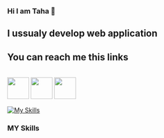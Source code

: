 ### Hi I am Taha 👋


## I ussualy develop web application

## You can reach me this links 
<br>
<div>
<img src="https://upload.wikimedia.org/wikipedia/commons/thumb/e/e9/Linkedin_icon.svg/2048px-Linkedin_icon.svg.png" witdh="50px" height="50px">
<img src="https://upload.wikimedia.org/wikipedia/commons/thumb/7/7e/Gmail_icon_%282020%29.svg/2560px-Gmail_icon_%282020%29.svg.png"  witdh="50px" height="50px">
<img src="https://upload.wikimedia.org/wikipedia/commons/thumb/e/ef/Stack_Overflow_icon.svg/768px-Stack_Overflow_icon.svg.png"  witdh="50px" height="50px">
</div>


[![My Skills](https://skills.thijs.gg/icons?i=js,html,css,wasm)](https://skills.thijs.gg)


### MY Skills



